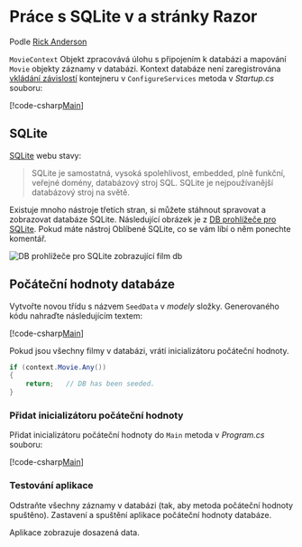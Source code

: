 # <a name="working-with-sqlite-in-and-razor-pages"></a>Práce s SQLite v a stránky Razor

Podle [Rick Anderson](https://twitter.com/RickAndMSFT)

`MovieContext` Objekt zpracovává úlohu s připojením k databázi a mapování `Movie` objekty záznamy v databázi. Kontext databáze není zaregistrována [vkládání závislostí](xref:fundamentals/dependency-injection) kontejneru v `ConfigureServices` metoda v *Startup.cs* souboru:

[!code-csharp[Main](code/Startup.cs?name=snippet2&highlight=6-8)]

## <a name="sqlite"></a>SQLite

[SQLite](https://www.sqlite.org/) webu stavy:

> SQLite je samostatná, vysoká spolehlivost, embedded, plně funkční, veřejné domény, databázový stroj SQL. SQLite je nejpoužívanější databázový stroj na světě.

Existuje mnoho nástroje třetích stran, si můžete stáhnout spravovat a zobrazovat databáze SQLite. Následující obrázek je z [DB prohlížeče pro SQLite](http://sqlitebrowser.org/). Pokud máte nástroj Oblíbené SQLite, co se vám líbí o něm ponechte komentář.

![DB prohlížeče pro SQLite zobrazující film db](../../tutorials/first-mvc-app-xplat/working-with-sql/_static/dbb.png)

## <a name="seed-the-database"></a>Počáteční hodnoty databáze

Vytvořte novou třídu s názvem `SeedData` v *modely* složky. Generovaného kódu nahraďte následujícím textem:

[!code-csharp[Main](../../tutorials/first-mvc-app/start-mvc/sample/MvcMovie/Models/SeedData.cs?name=snippet_1)]

Pokud jsou všechny filmy v databázi, vrátí inicializátoru počáteční hodnoty.

```csharp
if (context.Movie.Any())
{
    return;   // DB has been seeded.
}
```

<a name="si"></a>
### <a name="add-the-seed-initializer"></a>Přidat inicializátoru počáteční hodnoty

Přidat inicializátoru počáteční hodnoty do `Main` metoda v *Program.cs* souboru:

[!code-csharp[Main](../../tutorials/first-mvc-app/start-mvc/sample/MvcMovie/Program.cs?highlight=6,16-32)]

### <a name="test-the-app"></a>Testování aplikace

Odstraňte všechny záznamy v databázi (tak, aby metoda počáteční hodnoty spuštěno). Zastavení a spuštění aplikace počáteční hodnoty databáze.
   
Aplikace zobrazuje dosazená data.